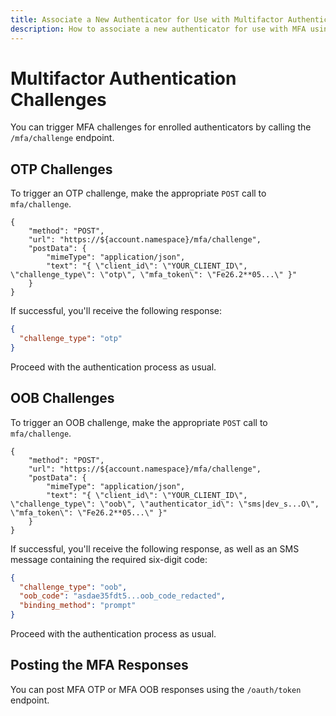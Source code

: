 ```yaml
---
title: Associate a New Authenticator for Use with Multifactor Authentication
description: How to associate a new authenticator for use with MFA using the new MFA API endpoints
---
```

# Multifactor Authentication Challenges

You can trigger MFA challenges for enrolled authenticators by calling the `/mfa/challenge` endpoint.

## OTP Challenges

To trigger an OTP challenge, make the appropriate `POST` call to `mfa/challenge`.

```har
{
	"method": "POST",
	"url": "https://${account.namespace}/mfa/challenge",
	"postData": {
		"mimeType": "application/json",
		"text": "{ \"client_id\": \"YOUR_CLIENT_ID\", \"challenge_type\": \"otp\", \"mfa_token\": \"Fe26.2**05...\" }"
	}
}
```

If successful, you'll receive the following response: 

```json
{
  "challenge_type": "otp"
}
```

Proceed with the authentication process as usual.

## OOB Challenges

To trigger an OOB challenge, make the appropriate `POST` call to `mfa/challenge`.

```har
{
	"method": "POST",
	"url": "https://${account.namespace}/mfa/challenge",
	"postData": {
		"mimeType": "application/json",
		"text": "{ \"client_id\": \"YOUR_CLIENT_ID\", \"challenge_type\": \"oob\", \"authenticator_id\": \"sms|dev_s...O\", \"mfa_token\": \"Fe26.2**05...\" }"
	}
}
```

If successful, you'll receive the following response, as well as an SMS message containing the required six-digit code:

```json
{
  "challenge_type": "oob",
  "oob_code": "asdae35fdt5...oob_code_redacted",
  "binding_method": "prompt"
}
```

Proceed with the authentication process as usual.

## Posting the MFA Responses

You can post MFA OTP or MFA OOB responses using the `/oauth/token` endpoint.